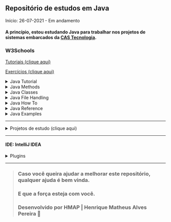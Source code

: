 ## Repositório de estudos em Java

Início: 26-07-2021 - Em andamento

#### A princípio, estou estudando Java para trabalhar nos projetos de sistemas embarcados da [CAS Tecnologia](https://www.castecnologia.com.br).

### W3Schools

[Tutoriais (clique aqui)](https://www.w3schools.com/java/default.asp)

[Exercícios (clique aqui)](https://www.w3schools.com/java/exercise.asp)

<details>
  <summary>Java Tutorial</summary>

- [x] Java Syntax;
- [x] Java Comments;
- [x] Java Variables;
- [x] Java Data Types;
- [x] Java Type Casting;
- [x] Java Operators;
- [x] Java Strings;
- [x] Java Math;
- [x] Java Booleans;
- [x] Java If ... Else;
- [x] Java Switch;
- [x] Java While Loop;
- [x] Java For Loop;
- [x] Java Break / Continue;
- [x] Java Arrays;
  
</details>
<details>
  <summary>Java Methods</summary>

- [ ] Java Methods;
- [ ] Java Method Parameters;
- [ ] Java Method Overloading;
- [ ] Java Scope;
- [ ] Java Recursion;
</details>
<details>
  <summary>Java Classes</summary>

- [ ] Java OOP;
- [ ] Java Classes/Objects;
- [ ] Java Class Attributes;
- [ ] Java Class Methods;
- [ ] Java Constructors;
- [ ] Java Modifiers;
- [ ] Java Encapsulation;
- [ ] Java Packages / API;
- [ ] Java Inheritance;
- [ ] Java Polymorphism;
- [ ] Java Inner Classes;
- [ ] Java Abstraction;
- [ ] Java Interface;
- [ ] Java Enums;
- [ ] Java User Input;
- [ ] Java Date;
- [ ] Java ArrayList;
- [ ] Java LinkedList;
- [ ] Java HashMap;
- [ ] Java HashSet;
- [ ] Java Iterator;
- [ ] Java Wrapper Classes;
- [ ] Java Exceptions;
- [ ] Java RegEx;
- [ ] Java Threads;
- [ ] Java Lambda;

</details>
<details>
  <summary>Java File Handling</summary>

- [ ] Java Files;
- [ ] Java Create/Write Files;
- [ ] Java Read Files; 
- [ ] Java Delete Files;

</details>
<details>
<summary>Java How To</summary>

- [ ] Add Two Numbers; 

</details>
<details>
  <summary>Java Reference</summary>

- [ ] Java Keywords;
- [ ] Java String Methods;
- [ ] Java Math Methods;

</details>
<details>
  <summary>Java Examples</summary>

- [ ] Java Examples;
- [ ] Java Compiler;
- [ ] Java Exercises;
- [ ] Java Quiz;
- [ ] Java Certificate;
  
</details>

<hr>

<details>
  <summary>Projetos de estudo (clique aqui)</summary>

### Projeto: Pokedéx Reativo

#### [Desenvolvido por: @anabneri | Ana Beatriz Neri](https://github.com/anabneri/pokedex-youtube)

#### [Playlist no Youtube da @anabneri](https://www.youtube.com/watch?v=7DbPSiA4ENg&list=PLmdyvKzGNf-xpnHkvaut7FwlNt3_lsbYz)

#### [Artigo da @anabneri](https://dev.to/womakerscode/criando-seu-pokedex-com-spring-webflux-mongodb-deploy-no-heroku-21f5)

<details>
  <summary>O que é uma Pokedéx?</summary>
A Pokédex, também conhecida como Poké-Agenda no Brasil (e ainda como Dexter ou Dextette, dependendo da voz masculina ou feminina do aparelho) é uma enciclopédia virtual portátil de alta tecnologia que os treinadores Pokémon transportam para registra todas as espécies diferentes de Pokémon que são encontradas durante a sua viagem como treinadores. Em geral, quando são cumpridos determinados requisitos, a capacidade pode ser aumentada permitindo que a Pokédex possa armazenar dados de outros Pokémon, que não são comuns, assim como os Pokémon de outras regiões.

[Saiba mais](https://pokemon.fandom.com/pt-br/wiki/Pokédex)

<hr>
</details>

<details>
  <summary>Descrição do projeto</summary>
Neste projeto será criada uma aplicação de Create, Read, Update e Delete usando Spring Webflux, com os dados salvos num banco MongoDB e por fim hospedado na Amazon Web Services.

#### Arquitetura

- Elástica;
- Orientação a mensagens;
- Responsiva;
- Resiliente;

#### Tecnologias

- Java JDK 8;
- IDE IntelliJ IDEA CE;
- Maven 3;
- JUnit 5;
- Spring Reactive Web;
- Spring Data Reactive MongoDB;
- Embedded MongoDB Database;
- AWS;

> Spring Webflux é um módulo no SpringBoot, com ele além de criarmos um CRUD, podemos criar uma sequência de eventos, mas isso não quer dizer que sempre devemos usar aplicações reativas, tudo depende do seu cenário e da viabilidade.

<hr>
</details>

<details>
    <summary>Screenshots | GIFs</summary>
<img width="auto" src="https://github.com/HenriqueMAP/learning-java/blob/master/Pokedex/PokedexApplication.png?raw=true">
</details>

<details>
  <summary>Código de exemplo</summary>
  
  ```java
package com.hmap.pokedex;

import com.hmap.pokedex.model.Pokemon;
import com.hmap.pokedex.repository.PokedexRepository;
import org.springframework.boot.CommandLineRunner;
import org.springframework.boot.SpringApplication;
import org.springframework.boot.autoconfigure.SpringBootApplication;
import org.springframework.context.annotation.Bean;
import org.springframework.data.mongodb.core.ReactiveMongoOperations;
import reactor.core.publisher.Flux;

@SpringBootApplication
public class PokedexApplication {

  public static void main(String[] args) { SpringApplication.run(PokedexApplication.class, args); }

  @Bean
  CommandLineRunner init (ReactiveMongoOperations operations,PokedexRepository repository) {
    return args -> {
      Flux<Pokemon> pokedexFlux = Flux.just(
        new Pokemon(null, "Bulbassaur", "Seed", "OverGrow", 06.09),
        new Pokemon(null, "Charizard", "Fire", "Blaze", 90.05),
        new Pokemon(null, "Caterpie", "Earthworm", "Shield Dust", 02.09),
        new Pokemon(null, "Blastoise", "Shellfish", "Torrent", 	06.09))

        .flatMap(repository::save);

        pokedexFlux
          .thenMany(repository.findAll())
          .subscribe(System.out::println);
    };
  }
}
  ```
</details>
<hr>

### Mini Projeto: Interface GUI

#### Desenvolvido por: Alex Lee

#### [Vídeo no Youtube](https://www.youtube.com/watch?v=5o3fMLPY7qY)

<details>
    <summary>Descrição do projeto</summary>
Desenvolvimento de uma Interface Gráfica do Usuário (GUI), contendo um título fixo, um botão e um texto informando a quantidade de vezes que o botão foi pressionado.
</details>

<details>
    <summary>Screenshots | GIFs</summary>
<img width="auto" src="https://github.com/HenriqueMAP/learning-java/blob/master/AppGUI/AppGUI.png?raw=true">
</details>

<details>
  <summary>Código de exemplo</summary>
  
```java

    public class GUI implements ActionListener {
    
        private int explosionsCount = 0;
        private JFrame guiFrame;
        private JLabel explosionLabel;
        private JPanel guiPanel;
    
        public GUI() {
            guiFrame = new JFrame();
    
            JButton explosionButton = new JButton(" Clique aqui para explodir 🧨 ");
            explosionButton.addActionListener(this);
    
            explosionLabel = new JLabel("Número de explosões: 0");
    
            guiPanel = new JPanel();
            guiPanel.setBorder(BorderFactory.createEmptyBorder(30, 30, 10, 30));
            guiPanel.setLayout(new GridLayout(0,1));
            guiPanel.add(explosionButton);
            guiPanel.add(explosionLabel);
    
            guiFrame.add(guiPanel, BorderLayout.CENTER);
            guiFrame.setDefaultCloseOperation(JFrame.EXIT_ON_CLOSE);
            guiFrame.setTitle("GUI Explosiva 🔥");
            guiFrame.pack();
            guiFrame.setVisible(true);
        }
    
        public static void main(String[] args) {
            new GUI();
        }
    
        @Override
        public void actionPerformed(ActionEvent e) {
            explosionsCount++;
            explosionLabel.setText("Número de explosões: " + explosionsCount);
        }
    }

  ```

</details>

<hr>

### Mini Projeto: String Reverse

#### Desenvolvido por: Alex Lee

#### [Vídeo no Youtube](https://youtu.be/orUTq3CahRE)

<details>
    <summary>Descrição do projeto</summary>
Desenvolvimento de um script que inverta a ordem de cada caractere na sentença da frase, de modo que a leitura seja invertida.
</details>

<details>
    <summary>Screenshots | GIFs</summary>
<img width="auto" src="https://github.com/HenriqueMAP/learning-java/blob/master/ReverseString/ReverseString.png?raw=true">
</details>

<details>
  <summary>Código de exemplo</summary>

```java

public class ReverseString {

    public static void main(String[] args) {

        final String reverseString = reverse("Explosion");
        System.out.println("String reverse: " + reverseString);
    }

    public static String reverse(String string) {
        final char[] stringLetters = new char[string.length()];

        int letterIndex = 0;
        for (int index = string.length()-1; index >= 0; index--) {
            stringLetters[letterIndex] = string.charAt(index);
            letterIndex++;
        }

        String stringReversed = "";
        for (int index = 0; index < string.length(); index++) {
            stringReversed = stringReversed + stringLetters[index];
        }

        return stringReversed;
    }
}

  ```

</details>

<hr>

### Mini Projeto: Loop Pattern

#### Desenvolvido por: Alex Lee

#### [Vídeo no Youtube](https://youtu.be/3gzvVPD3n0w)

<details>
    <summary>Descrição do projeto</summary>
Desenvolvimento de um script que obtém o número de estrelas solicitado ao usuário e imprime o valor elevado ao quadrado, porém mostrado como uma somatória de estrelas (ou asteriscos) em linhas diferentes.
</details>

<details>
    <summary>Screenshots | GIFs</summary>
<img width="auto" src="https://github.com/HenriqueMAP/learning-java/blob/master/LoopPattern/LoopPattern.png?raw=true">
</details>

<details>
  <summary>Código de exemplo</summary>

```java

public class LoopPattern {

    public static void main(String[] args) {
        System.out.println("Obi-Wan Kenobi says: Hello there! How many stars would you like?");
        Scanner scanKeyboard = new Scanner (System.in);
        int numberOfStars = scanKeyboard.nextInt();

        for(int indexIncreasingLineStar = 1; indexIncreasingLineStar <= numberOfStars; indexIncreasingLineStar++){

            for(int indexIncreasingRowStar = 0; indexIncreasingRowStar < indexIncreasingLineStar; indexIncreasingRowStar++){
                System.out.print("*");
            }
            System.out.println();
        }

        for(int indexDecreasingLineStar = (numberOfStars - 1); indexDecreasingLineStar > 0; indexDecreasingLineStar--){

            for(int indexDecreasingRowStar = 0; indexDecreasingRowStar < indexDecreasingLineStar; indexDecreasingRowStar++){
                System.out.print("*");
            }
            System.out.println();
        }
    }
}

  ```
</details>

<hr>

### Mini Projeto: Arrow Keys

#### Desenvolvido por: Alex Lee

#### [Vídeo no Youtube](https://youtu.be/GAn5evoACsM)

<details>
    <summary>Descrição do projeto</summary>
Desenvolvimento de um script que obtém os eventos do teclado ao pressionar as teclas de setas e mostra essa contagem em uma janela GUI (Interface Gráfica do Usuário).
</details>

<details>
    <summary>Screenshots | GIFs</summary>
<img width="auto" src="https://github.com/HenriqueMAP/learning-java/blob/master/ArrowKeys/ArrowKeys.png?raw=true">
</details>

<details>
  <summary>Código de exemplo</summary>

```java

public class ArrowKeys {

    public ArrowKeys() {

        JFrame frame = new JFrame();
        frame.setVisible(true);
        frame.setDefaultCloseOperation(JFrame.EXIT_ON_CLOSE);
        frame.setSize(400, 400);
        frame.setFocusable(true);

        JPanel panel        = new JPanel();
        JLabel upArrow      = new JLabel();
        JLabel downArrow    = new JLabel();
        JLabel leftArrow    = new JLabel();
        JLabel rightArrow   = new JLabel();

        panel.add(upArrow);
        panel.add(downArrow);
        panel.add(leftArrow);
        panel.add(rightArrow);

        frame.addKeyListener(new KeyListener() {

            int upArrowCount    = 0;
            int downArrowCount  = 0;
            int leftArrowCount  = 0;
            int rightArrowCount = 0;

            @Override
            public void keyTyped(KeyEvent e) {

            }

            @Override
            public void keyPressed(KeyEvent e) {
                int keyCode = e.getKeyCode();
                switch (keyCode) {
                    case KeyEvent.VK_UP:
                        upArrow.setText("Up: " + Integer.toString(upArrowCount++));
                        break;
                    case KeyEvent.VK_DOWN:
                        downArrow.setText("Down: " + Integer.toString(downArrowCount++));
                        break;
                    case KeyEvent.VK_LEFT:
                        leftArrow.setText("Left: " + Integer.toString(leftArrowCount++));
                        break;
                    case KeyEvent.VK_RIGHT:
                        rightArrow.setText("Right: " + Integer.toString(rightArrowCount++));
                        break;
                }
            }

            @Override
            public void keyReleased(KeyEvent e) {

            }
        });
        frame.add(panel);

        upArrow.setText("Up: 0");
        downArrow.setText("Down: 0");
        leftArrow.setText("Left: 0");
        rightArrow.setText("Right: 0");
    }

  ```

</details>

<hr>

### Mini Projeto: Add Numbers

#### Desenvolvido por: Alex Lee

#### [Vídeo no Youtube](https://youtu.be/dVTgNsv3pX4)

<details>
    <summary>Descrição do projeto</summary>
Desenvolvimento de um script que obtém os números digitados pelo usuário e retorna a soma de dois números.
</details>

<details>
    <summary>Screenshots | GIFs</summary>
<img width="auto" src="https://github.com/HenriqueMAP/learning-java/blob/master/AddNumbers/AddNumbers.png?raw=true">
</details>

<details>
  <summary>Código de exemplo</summary>

```java

public class AddNumbers {

    public static void main(String[] args) {
        Scanner scanKeyboard = new Scanner(System.in);
        System.out.println("Enter the first number: ");
        int firstNumber = scanKeyboard.nextInt();

        System.out.println("Enter the second number: ");
        int secondNumber = scanKeyboard.nextInt();

        System.out.println("The result of the sum: " + (firstNumber + secondNumber));
    }
}

  ```
</details>

<hr>

### Mini Projeto: Random Numbers

#### Desenvolvido por: Alex Lee

#### [Vídeo no Youtube](https://youtu.be/ucS3vwP9jnk)

<details>
    <summary>Descrição do projeto</summary>
Desenvolvimento de um script que retorna números aleatórios com intervalo definido de 0 a 6.
</details>

<details>
    <summary>Screenshots | GIFs</summary>
<img width="auto" src="https://github.com/HenriqueMAP/learning-java/blob/master/RandomNumbers/RandomNumbers.png?raw=true">
</details>

<details>
  <summary>Código de exemplo</summary>

```java

public class RandomNumbers {

    public static void main(String[] args) {

        Random randomNumbers = new Random();
        int numberChosen = (randomNumbers.nextInt(6) + 1);

        System.out.println("Number randomly chosen: " + numberChosen);
    }

    public RandomNumbers() {
    }
}

  ```
</details>

<hr>

### Mini Projeto: Duplicate Characters

#### Desenvolvido por: Alex Lee

#### [Vídeo no Youtube](https://youtu.be/tqI18_X_uoc)

<details>
    <summary>Descrição do projeto</summary>
Desenvolvimento de um script que retorna caracteres repetidos dentro de uma String, inclusive espaços vazios.

- [ ] TODO - Melhoria: Analisar somente caracteres e não espaços vazios;
- [ ] TODO - Melhoria: Contar quantas vezes cada caractere foi repetido na String analisada.
</details>

<details>
    <summary>Screenshots | GIFs</summary>
<img width="auto" src="https://github.com/HenriqueMAP/learning-java/blob/master/DuplicateCharacters/DuplicateCharacters.png?raw=true">
</details>

<details>
  <summary>Código de exemplo</summary>

```java

public static void main(String[] args) {

        String sentence = "How many duplicates are there?";
        System.out.println(sentence);

        StringBuilder characters = new StringBuilder();
        StringBuilder duplicates = new StringBuilder();

        for (int i = 0; i < sentence.length(); i++) {
            String current = Character.toString(sentence.charAt(i));

            if (characters.toString().contains(current)) {

                if (!duplicates.toString().contains(current)){
                    duplicates.append(current).append(",");
                }
            }

            characters.append(current);
        }

        System.out.println(duplicates);
    }

  ```
</details>

<hr>

### Mini Projeto: Prime Numbers

#### Desenvolvido por: Alex Lee

#### [Vídeo no Youtube](https://youtu.be/Hk9n0cWE2OI)

<details>
    <summary>Descrição do projeto</summary>
Desenvolvimento de um script que retorna todos os números primos a partir de um intervalo numérico informado pelo usuário.

</details>

<details>
    <summary>Screenshots | GIFs</summary>
<img width="auto" src="https://github.com/HenriqueMAP/learning-java/blob/master/PrimeNumbers/PrimeNumbers.png?raw=true">
</details>

<details>
  <summary>Código de exemplo</summary>

```java

public class PrimeNumbers {

    public static void main(String[] args) { System.out.println(findPrimes(1, 100)); }

    public static ArrayList<Integer> findPrimes(int startNumber, int endNumber) {

        ArrayList<Integer> primes = new ArrayList<Integer>();

        for (int number = startNumber; number < endNumber; number++) {

            boolean numberPrime = true;
            int numberPair = 2;
            float division = (float) (number / 2);
            int numberLeftOver = (number % numberPair);

            while (division >= numberPair) {
                if ( numberLeftOver == 0) {
                    numberPrime = false;
                    break;
                }

                numberPair++;
            }

            if (numberPrime) {
                primes.add(number);
            }
        }
        return primes;
    }
}

  ```
</details>

<hr>

### Mini Projeto: Palindromes

#### Desenvolvido por: Alex Lee

#### [Vídeo no Youtube](https://youtu.be/AoRYeB7Os3M)

<details>
    <summary>Descrição do projeto</summary>
Desenvolvimento de um script que retorna se uma frase ou palavra é palíndroma. Palímdroma é a palavra, grupo de palavras, verso ou número que se lê da mesma maneira da esquerda para a direita ou da direita para a esquerd 

</details>

<details>
    <summary>Screenshots | GIFs</summary>
<img width="auto" src="https://github.com/HenriqueMAP/learning-java/blob/master/Palindromes/Palindromes.png?raw=true">
</details>

<details>
  <summary>Código de exemplo</summary>

```java

public static void main(String[] args) {

        // Exemples: mom, dad, poop, race car, nurses run

        String original = "nurses run";
        original = original.replace(" ", "");

        String reverse = "";
        for( int index = (original.length() - 1); index >= 0; index--) {
            reverse += original.charAt(index);
            System.out.println(reverse);
        }

        boolean palindrome = true;
        for(int index = 0; (index < original.length()); index++) {

            if(original.charAt(index) != reverse.charAt(index)) {
                palindrome = false;
            }
        }

        if(palindrome) {
            System.out.println("Palindrome!");
        } else {
            System.out.println("Not a palindrome!");
        }
    }

 ```

</details>

</details>

<hr>

#### IDE: IntelliJ IDEA
<details>
<summary>Plugins</summary>

- [Atom Material Icons](https://plugins.jetbrains.com/plugin/10044-atom-material-icons);
- [Codota AI Autocomplete for Java](https://plugins.jetbrains.com/plugin/7638-codota-ai-autocomplete-for-java-and-javascript);
- [GitToolBox](https://plugins.jetbrains.com/plugin/7499-gittoolbox);
- [Material Theme UI](https://plugins.jetbrains.com/plugin/8006-material-theme-ui); 
- [Nyan Progress Bar](https://plugins.jetbrains.com/plugin/8575-nyan-progress-bar);
- [One Dark Theme](https://plugins.jetbrains.com/plugin/11938-one-dark-theme);
- [Rainbow Brackets](https://plugins.jetbrains.com/plugin/10080-rainbow-brackets);
- [Tabnine AI Code Completion](https://plugins.jetbrains.com/plugin/12798-tabnine-ai-code-completion-js-java-python-ts-rust-go-php--more);

</details>

<hr>

> ### Caso você queira ajudar a melhorar este repositório, qualquer ajuda é bem vinda.
> 
> ### **E que a força esteja com você.**
> 
> ### Desenvolvido por **HMAP | Henrique Matheus Alves Pereira** 🦁
